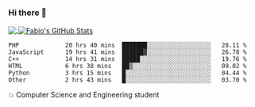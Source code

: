 ### Hi there 👋
<a href="https://github.com/fabiovincenzi/fabiovincenzi">
  <img align="center" src="https://github-readme-stats.vercel.app/api/top-langs/?username=fabiovincenzi&title_color=ffffff&text_color=c9cacc&icon_color=2bbc8a&bg_color=1d1f21&langs_count=3" />
</a>
<a href="https://github.com/fabiovincenzi/fabiovincenzi">
  <img align="center" src="https://github-readme-stats.vercel.app/api?username=fabiovincenzi&show_icons=true&line_height=27&count_private=true&title_color=ffffff&text_color=c9cacc&icon_color=2bbc8a&bg_color=1d1f21" alt="Fabio's GitHub Stats" />
</a>
<!--START_SECTION:waka-->

```text
PHP             20 hrs 40 mins  ███████░░░░░░░░░░░░░░░░░░   28.11 %
JavaScript      19 hrs 41 mins  ██████▓░░░░░░░░░░░░░░░░░░   26.78 %
C++             14 hrs 31 mins  █████░░░░░░░░░░░░░░░░░░░░   19.76 %
HTML            6 hrs 38 mins   ██▒░░░░░░░░░░░░░░░░░░░░░░   09.02 %
Python          3 hrs 15 mins   █░░░░░░░░░░░░░░░░░░░░░░░░   04.44 %
Other           2 hrs 43 mins   █░░░░░░░░░░░░░░░░░░░░░░░░   03.70 %
```

<!--END_SECTION:waka-->

:boom: Computer Science and Engineering student
